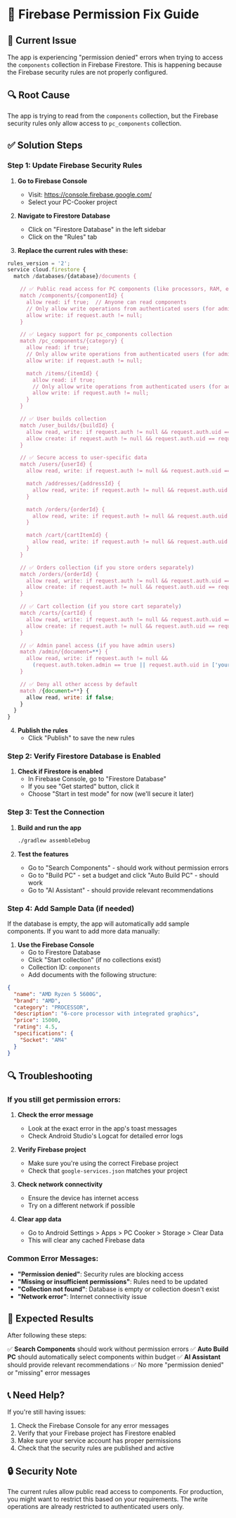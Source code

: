 # 🔧 Firebase Permission Fix Guide

## 🚨 Current Issue
The app is experiencing "permission denied" errors when trying to access the `components` collection in Firebase Firestore. This is happening because the Firebase security rules are not properly configured.

## 🔍 Root Cause
The app is trying to read from the `components` collection, but the Firebase security rules only allow access to `pc_components` collection.

## ✅ Solution Steps

### Step 1: Update Firebase Security Rules

1. **Go to Firebase Console**
   - Visit: https://console.firebase.google.com/
   - Select your PC-Cooker project

2. **Navigate to Firestore Database**
   - Click on "Firestore Database" in the left sidebar
   - Click on the "Rules" tab

3. **Replace the current rules with these:**

```javascript
rules_version = '2';
service cloud.firestore {
  match /databases/{database}/documents {

    // ✅ Public read access for PC components (like processors, RAM, etc.)
    match /components/{componentId} {
      allow read: if true;  // Anyone can read components
      // Only allow write operations from authenticated users (for admin panel)
      allow write: if request.auth != null;
    }

    // ✅ Legacy support for pc_components collection
    match /pc_components/{category} {
      allow read: if true;
      // Only allow write operations from authenticated users (for admin panel)
      allow write: if request.auth != null;

      match /items/{itemId} {
        allow read: if true;
        // Only allow write operations from authenticated users (for admin panel)
        allow write: if request.auth != null;
      }
    }

    // ✅ User builds collection
    match /user_builds/{buildId} {
      allow read, write: if request.auth != null && request.auth.uid == resource.data.userId;
      allow create: if request.auth != null && request.auth.uid == request.resource.data.userId;
    }

    // ✅ Secure access to user-specific data
    match /users/{userId} {
      allow read, write: if request.auth != null && request.auth.uid == userId;

      match /addresses/{addressId} {
        allow read, write: if request.auth != null && request.auth.uid == userId;
      }

      match /orders/{orderId} {
        allow read, write: if request.auth != null && request.auth.uid == userId;
      }

      match /cart/{cartItemId} {
        allow read, write: if request.auth != null && request.auth.uid == userId;
      }
    }

    // ✅ Orders collection (if you store orders separately)
    match /orders/{orderId} {
      allow read, write: if request.auth != null && request.auth.uid == resource.data.userId;
      allow create: if request.auth != null && request.auth.uid == request.resource.data.userId;
    }

    // ✅ Cart collection (if you store cart separately)
    match /carts/{cartId} {
      allow read, write: if request.auth != null && request.auth.uid == resource.data.userId;
      allow create: if request.auth != null && request.auth.uid == request.resource.data.userId;
    }

    // ✅ Admin panel access (if you have admin users)
    match /admin/{document=**} {
      allow read, write: if request.auth != null && 
        (request.auth.token.admin == true || request.auth.uid in ['your-admin-uid-here']);
    }

    // ✅ Deny all other access by default
    match /{document=**} {
      allow read, write: if false;
    }
  }
}
```

4. **Publish the rules**
   - Click "Publish" to save the new rules

### Step 2: Verify Firestore Database is Enabled

1. **Check if Firestore is enabled**
   - In Firebase Console, go to "Firestore Database"
   - If you see "Get started" button, click it
   - Choose "Start in test mode" for now (we'll secure it later)

### Step 3: Test the Connection

1. **Build and run the app**
   ```bash
   ./gradlew assembleDebug
   ```

2. **Test the features**
   - Go to "Search Components" - should work without permission errors
   - Go to "Build PC" - set a budget and click "Auto Build PC" - should work
   - Go to "AI Assistant" - should provide relevant recommendations

### Step 4: Add Sample Data (if needed)

If the database is empty, the app will automatically add sample components. If you want to add more data manually:

1. **Use the Firebase Console**
   - Go to Firestore Database
   - Click "Start collection" (if no collections exist)
   - Collection ID: `components`
   - Add documents with the following structure:

```json
{
  "name": "AMD Ryzen 5 5600G",
  "brand": "AMD",
  "category": "PROCESSOR",
  "description": "6-core processor with integrated graphics",
  "price": 15000,
  "rating": 4.5,
  "specifications": {
    "Socket": "AM4"
  }
}
```

## 🔍 Troubleshooting

### If you still get permission errors:

1. **Check the error message**
   - Look at the exact error in the app's toast messages
   - Check Android Studio's Logcat for detailed error logs

2. **Verify Firebase project**
   - Make sure you're using the correct Firebase project
   - Check that `google-services.json` matches your project

3. **Check network connectivity**
   - Ensure the device has internet access
   - Try on a different network if possible

4. **Clear app data**
   - Go to Android Settings > Apps > PC Cooker > Storage > Clear Data
   - This will clear any cached Firebase data

### Common Error Messages:

- **"Permission denied"**: Security rules are blocking access
- **"Missing or insufficient permissions"**: Rules need to be updated
- **"Collection not found"**: Database is empty or collection doesn't exist
- **"Network error"**: Internet connectivity issue

## 🎯 Expected Results

After following these steps:

✅ **Search Components** should work without permission errors
✅ **Auto Build PC** should automatically select components within budget
✅ **AI Assistant** should provide relevant recommendations
✅ No more "permission denied" or "missing" error messages

## 📞 Need Help?

If you're still having issues:

1. Check the Firebase Console for any error messages
2. Verify that your Firebase project has Firestore enabled
3. Make sure your service account has proper permissions
4. Check that the security rules are published and active

## 🔒 Security Note

The current rules allow public read access to components. For production, you might want to restrict this based on your requirements. The write operations are already restricted to authenticated users only. 